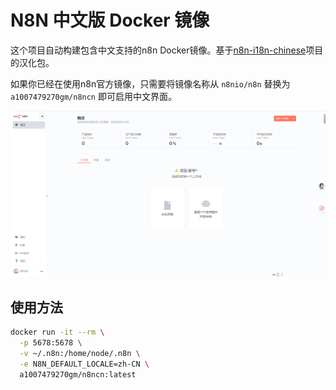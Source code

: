 # N8N 中文版 Docker 镜像

这个项目自动构建包含中文支持的n8n Docker镜像。基于[n8n-i18n-chinese](https://github.com/other-blowsnow/n8n-i18n-chinese)项目的汉化包。

如果你已经在使用n8n官方镜像，只需要将镜像名称从 `n8nio/n8n` 替换为 `a1007479270gm/n8ncn` 即可启用中文界面。

![n8n中文界面预览](img/1751480549257.jpg)

## 使用方法

```bash
docker run -it --rm \
  -p 5678:5678 \
  -v ~/.n8n:/home/node/.n8n \
  -e N8N_DEFAULT_LOCALE=zh-CN \
  a1007479270gm/n8ncn:latest
  